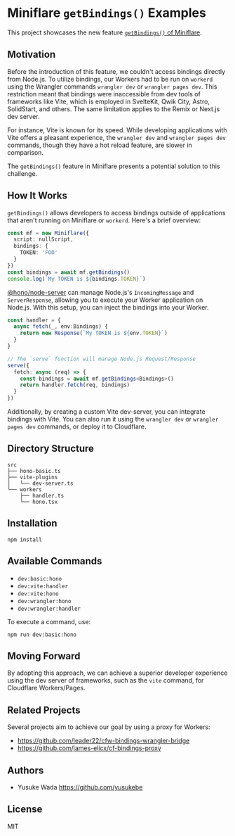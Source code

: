 # Miniflare `getBindings()` Examples

This project showcases the new feature [`getBindings()` of Miniflare](https://github.com/cloudflare/miniflare/pull/639).

## Motivation

Before the introduction of this feature, we couldn't access bindings directly from Node.js. To utilize bindings, our Workers had to be run on `workerd` using the Wrangler commands `wrangler dev` or `wrangler pages dev`. This restriction meant that bindings were inaccessible from dev tools of frameworks like Vite, which is employed in SvelteKit, Qwik City, Astro, SolidStart, and others. The same limitation applies to the Remix or Next.js dev server.

For instance, Vite is known for its speed. While developing applications with Vite offers a pleasant experience, the `wrangler dev` and `wrangler pages dev` commands, though they have a hot reload feature, are slower in comparison.

The `getBindings()` feature in Miniflare presents a potential solution to this challenge.

## How It Works

`getBindings()` allows developers to access bindings outside of applications that aren't running on Miniflare or `workerd`. Here's a brief overview:

```ts
const mf = new Miniflare({
  script: nullScript,
  bindings: {
    TOKEN: 'FOO'
  }
})
const bindings = await mf.getBindings()
console.log(`My TOKEN is ${bindings.TOKEN}`)
```

[@hono/node-server](https://github.com/honojs/node-server) can manage Node.js's `IncomingMessage` and `ServerResponse`, allowing you to execute your Worker application on Node.js. With this setup, you can inject the bindings into your Worker.

```ts
const handler = {
  async fetch(_, env:Bindings) {
    return new Response(`My TOKEN is ${env.TOKEN}`)
  }
}

// The `serve` function will manage Node.js Request/Response
serve({
  fetch: async (req) => {
    const bindings = await mf.getBindings<Bindings>()
    return handler.fetch(req, bindings)
  }
})
```

Additionally, by creating a custom Vite dev-server, you can integrate bindings with Vite. You can also run it using the `wrangler dev` or `wrangler pages dev` commands, or deploy it to Cloudflare.

## Directory Structure

```plain
src
├── hono-basic.ts
├── vite-plugins
│   └── dev-server.ts
└── workers
    ├── handler.ts
    └── hono.tsx
```

## Installation

```plain
npm install
```

## Available Commands

* `dev:basic:hono`
* `dev:vite:handler`
* `dev:vite:hono`
* `dev:wrangler:hono`
* `dev:wrangler:handler`

To execute a command, use:

```plain
npm run dev:basic:hono
```

## Moving Forward

By adopting this approach, we can achieve a superior developer experience using the dev server of frameworks, such as the `vite` command, for Cloudflare Workers/Pages.

## Related Projects

Several projects aim to achieve our goal by using a proxy for Workers:

* https://github.com/leader22/cfw-bindings-wrangler-bridge
* https://github.com/james-elicx/cf-bindings-proxy

## Authors

* Yusuke Wada <https://github.com/yusukebe>

## License

MIT
